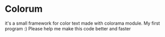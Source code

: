 # Colorum
it's a small framework for color text made with colorama module. My first program :)
Please help me make this code better and faster
